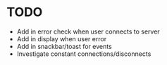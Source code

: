 # TODO
* Add in error check when user connects to server
* Add in display when user error
* Add in snackbar/toast for events
* Investigate constant connections/disconnects
